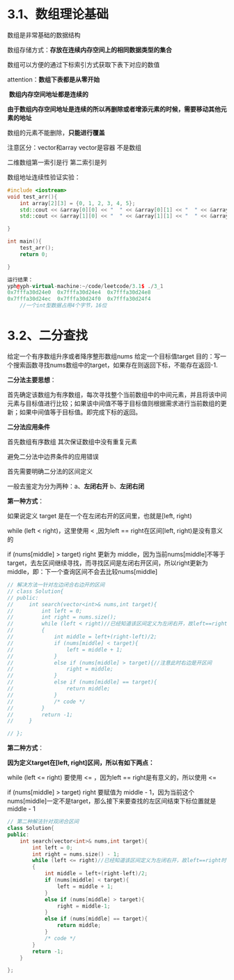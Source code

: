 

# 3.1、数组理论基础

数组是非常基础的数据结构

数组存储方式：**存放在连续内存空间上的相同数据类型的集合**

数组可以方便的通过下标索引方式获取下表下对应的数值

attention：**数组下表都是从零开始**

​					**数组内存空间地址都是连续的**

​					**由于数组内存空间地址是连续的所以再删除或者增添元素的时候，需要移动其他元素的地址**

数组的元素不能删除，**只能进行覆盖**

注意区分：vector和array  vector是容器 不是数组

二维数组第一索引是行  第二索引是列

数组地址连续性验证实验：

```c++
#include <iostream>
void test_arr(){
    int array[2][3] = {0, 1, 2, 3, 4, 5};
    std::cout << &array[0][0] << "  " << &array[0][1] << "  " << &array[0][2] << "  " << std::endl;
    std::cout << &array[1][0] << "  " << &array[1][1] << "  " << &array[1][2] << "  " << std::endl;

}

int main(){
    test_arr();
    return 0;

}

运行结果：
yph@yph-virtual-machine:~/code/leetcode/3.1$ ./3_1
0x7fffa30d24e0  0x7fffa30d24e4  0x7fffa30d24e8  
0x7fffa30d24ec  0x7fffa30d24f0  0x7fffa30d24f4 
    //一个int型数据占用4个字节，16位
```

# 3.2、二分查找

给定一个有序数组升序或者降序整形数组nums 给定一个目标值target  目的：写一个搜索函数寻找nums数组中的target，如果存在则返回下标，不能存在返回-1.

**二分法主要思想**：

首先确定该数组为有序数组，每次寻找整个当前数组中的中间元素，并且将该中间元素与目标值进行比较；如果该中间值不等于目标值则根据需求进行当前数组的更新；如果中间值等于目标值。即完成下标的返回。

**二分法应用条件**

首先数组有序数组  其次保证数组中没有重复元素

避免二分法中边界条件的应用错误

首先需要明确二分法的区间定义

一般去鉴定为分为两种：a、**左闭右开**  b、**左闭右闭**

**第一种方式**：

如果说定义 target 是在一个在左闭右开的区间里，也就是[left, right) 

while (left < right)，这里使用 < ,因为left == right在区间[left, right)是没有意义的

if (nums[middle] > target) right 更新为 middle，因为当前nums[middle]不等于target，去左区间继续寻找，而寻找区间是左闭右开区间，所以right更新为middle，即：下一个查询区间不会去比较nums[middle]

```c++
// 解决方法一针对左边闭合右边开的区间
// class Solution{
// public:
//     int search(vector<int>& nums,int target){
//         int left = 0;
//         int right = nums.size();
//         while (left < right)//已经知道该区间定义为左闭右开，故left==right时候不合法
//         {
//             int middle = left+(right-left)/2;
//             if (nums[middle] < target){
//                 left = middle + 1;
//             } 
//             else if (nums[middle] > target){//注意此时右边是开区间
//                 right = middle;
//             }
//             else if (nums[middle] == target){
//                 return middle;
//             }
//             /* code */
//         }
//         return -1;
//     }

// };
```

**第二种方式**：

**因为定义target在[left, right]区间，所以有如下两点：**

while (left <= right) 要使用 <= ，因为left == right是有意义的，所以使用 <=

if (nums[middle] > target) right 要赋值为 middle - 1，因为当前这个nums[middle]一定不是target，那么接下来要查找的左区间结束下标位置就是 middle - 1

```c++
// 第二种解法针对双闭合区间
class Solution{
public:
    int search(vector<int>& nums,int target){
        int left = 0;
        int right = nums.size() - 1;
        while (left <= right)//已经知道该区间定义为左闭右开，故left==right时候不合法
        {
            int middle = left+(right-left)/2;
            if (nums[middle] < target){
                left = middle + 1;
            } 
            else if (nums[middle] > target){
                right = middle-1;
            }
            else if (nums[middle] == target){
                return middle;
            }
            /* code */
        }
        return -1;
    }

};
```

